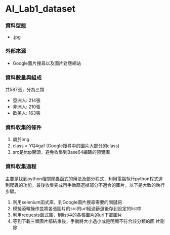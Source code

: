 # AI_Lab1_dataset
### 資料型態
- .jpg
### 外部來源
- Google圖片搜尋以及圖片對應網站
### 資料數量與組成
共587張，分為三類
  - 亞洲人: 214張
  - 非洲人: 210張
  - 歐美人: 163張
### 資料收集的條件
1. 屬於img
2. class = YQ4gaf (Google搜尋中的圖片大部分的class)
3. src是http開頭，避免收集到Base64編碼的預覽圖
### 資料收集過程
主要是找到python相關爬蟲函式的用法及部分程式，利用電腦執行python程式達到爬蟲的功能，最後收集完成再手動篩選掉部分不適合的圖片，以下是大致的執行步驟。
1. 利用selenium函式庫，到Google圖片搜尋需要的關鍵詞
2. 模擬滾輪操作並將各張圖片的src的url經過篩選後存到設定的list中
3. 利用requests函式庫，到list中的各張圖片的url下載圖片
4. 等到下載三類圖片都結束後，手動將大小過小或是明顯不符合該分類的圖   片刪除
